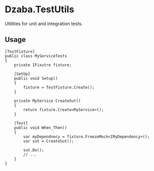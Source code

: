 # Dzaba.TestUtils

Utilities for unit and integration tests.

## Usage

```
[TestFixture]
public class MyServiceTests
{
	private IFixutre fixture;

	[SetUp]
	public void Setup()
	{
		fixture = TestFixture.Create();
	}

	private MyService CreateSut()
	{
		return fixture.Create<MyService>();
	}

	[Test]
	public void When_Then()
	{
		var myDependnecy = fixture.FreezeMock<IMyDependency>();
		var sut = CreateSut();

		sut.Do();
		// ...
	}
}
```